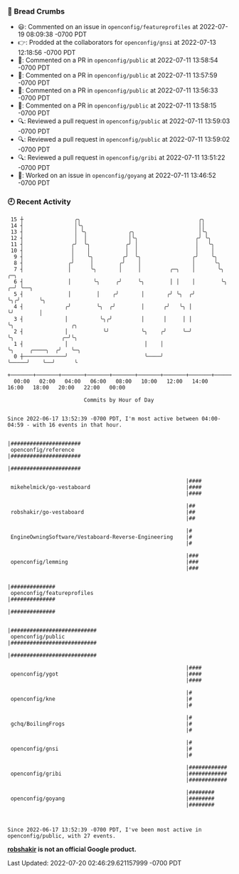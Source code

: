 ### 🍞 Bread Crumbs

 * 😃: Commented on an issue in `openconfig/featureprofiles` at 2022-07-19 08:09:38 -0700 PDT
 * 👉: Prodded at the collaborators for `openconfig/gnsi` at 2022-07-13 12:18:56 -0700 PDT
 * 💬: Commented on a PR in  `openconfig/public` at 2022-07-11 13:58:54 -0700 PDT
 * 💬: Commented on a PR in  `openconfig/public` at 2022-07-11 13:57:59 -0700 PDT
 * 💬: Commented on a PR in  `openconfig/public` at 2022-07-11 13:56:33 -0700 PDT
 * 💬: Commented on a PR in  `openconfig/public` at 2022-07-11 13:58:15 -0700 PDT
 * 🔍: Reviewed a pull request in  `openconfig/public` at 2022-07-11 13:59:03 -0700 PDT
 * 🔍: Reviewed a pull request in  `openconfig/public` at 2022-07-11 13:59:02 -0700 PDT
 * 🔍: Reviewed a pull request in  `openconfig/gribi` at 2022-07-11 13:51:22 -0700 PDT
 * 👀: Worked on an issue in `openconfig/goyang` at 2022-07-11 13:46:52 -0700 PDT

### 🕘 Recent Activity
```
 15 ┼                ╭╮                                     ╭╮
 14 ┤                │╰╮                                    ││
 13 ┤                │ ╰╮             ╭╮                    │╰╮
 12 ┤                │  │             │╰╮                  ╭╯ ╰╮
 11 ┤               ╭╯  ╰╮           ╭╯ │                  │   ╰╮
 10 ┤               │    │           │  │                  │    │
  9 ┤               │    ╰╮         ╭╯  ╰╮                ╭╯    ╰╮
  8 ┤              ╭╯     │        ╭╯    │                │      ╰╮
  7 ┤              │      ╰╮       │     │         ╭─╮    │       ╰╮     ╭─╮
  6 ┤              │       ╰╮     ╭╯     ╰╮        │ │    │        ╰╮  ╭─╯ ╰──╮
  5 ┤              │        │    ╭╯       │       ╭╯ ╰╮  ╭╯         ╰╮╭╯      ╰╮
  4 ┤             ╭╯        ╰╮  ╭╯        │      ╭╯   ╰╮ │           ╰╯        │
  3 ┤             │          ╰╮╭╯         │      │     │ │                     ╰╮                  ╭╮
  2 ┤             │           ╰╯          ╰╮    ╭╯     ╰─╯                      ╰╮               ╭─╯╰╮
  1 ┤             │                        │    │                                ╰╮     ╭────╮  ╭╯   ╰─╮
  0 ┼─────────────╯                        ╰────╯                                 ╰─────╯    ╰──╯      ╰
    +───────+───────+───────+───────+───────+───────+───────+───────+───────+───────+───────+───────+────
  00:00   02:00   04:00   06:00   08:00   10:00   12:00   14:00   16:00   18:00   20:00   22:00   00:00   

						Commits by Hour of Day


Since 2022-06-17 13:52:39 -0700 PDT, I'm most active between 04:00-04:59 - with 16 events in that hour.

```



```
                                                        |######################
 openconfig/reference                                   |######################
                                                        |######################

                                                        |####
 mikehelmick/go-vestaboard                              |####
                                                        |####

                                                        |##
 robshakir/go-vestaboard                                |##
                                                        |##

                                                        |#
 EngineOwningSoftware/Vestaboard-Reverse-Engineering    |#
                                                        |#

                                                        |###
 openconfig/lemming                                     |###
                                                        |###

                                                        |##############
 openconfig/featureprofiles                             |##############
                                                        |##############

                                                        |###########################
 openconfig/public                                      |###########################
                                                        |###########################

                                                        |####
 openconfig/ygot                                        |####
                                                        |####

                                                        |#
 openconfig/kne                                         |#
                                                        |#

                                                        |#
 gchq/BoilingFrogs                                      |#
                                                        |#

                                                        |#
 openconfig/gnsi                                        |#
                                                        |#

                                                        |############
 openconfig/gribi                                       |############
                                                        |############

                                                        |########
 openconfig/goyang                                      |########
                                                        |########



Since 2022-06-17 13:52:39 -0700 PDT, I've been most active in openconfig/public, with 27 events.

```
**[robshakir](mailto:robjs@google.com) is not an official Google product.**  


Last Updated: 2022-07-20 02:46:29.621157999 -0700 PDT
